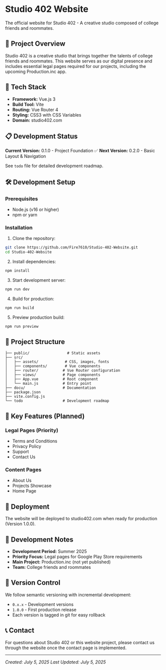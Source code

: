 # Studio 402 Website

The official website for Studio 402 - A creative studio composed of college friends and roommates.

## 🎯 Project Overview

Studio 402 is a creative studio that brings together the talents of college friends and roommates. This website serves as our digital presence and includes essential legal pages required for our projects, including the upcoming Production.inc app.

## 🚀 Tech Stack

- **Framework:** Vue.js 3
- **Build Tool:** Vite
- **Routing:** Vue Router 4
- **Styling:** CSS3 with CSS Variables
- **Domain:** studio402.com

## 📋 Development Status

**Current Version:** 0.1.0 - Project Foundation ✅
**Next Version:** 0.2.0 - Basic Layout & Navigation

See `todo` file for detailed development roadmap.

## 🛠️ Development Setup

### Prerequisites
- Node.js (v16 or higher)
- npm or yarn

### Installation

1. Clone the repository:
```bash
git clone https://github.com/Fire7610/Studio-402-Website.git
cd Studio-402-Website
```

2. Install dependencies:
```bash
npm install
```

3. Start development server:
```bash
npm run dev
```

4. Build for production:
```bash
npm run build
```

5. Preview production build:
```bash
npm run preview
```

## 📁 Project Structure

```
├── public/                 # Static assets
├── src/
│   ├── assets/            # CSS, images, fonts
│   ├── components/        # Vue components
│   ├── router/           # Vue Router configuration
│   ├── views/            # Page components
│   ├── App.vue           # Root component
│   └── main.js           # Entry point
├── docu/                 # Documentation
├── package.json
├── vite.config.js
└── todo                  # Development roadmap
```

## 🎯 Key Features (Planned)

### Legal Pages (Priority)
- Terms and Conditions
- Privacy Policy
- Support
- Contact Us

### Content Pages
- About Us
- Projects Showcase
- Home Page

## 🚀 Deployment

The website will be deployed to studio402.com when ready for production (Version 1.0.0).

## 📝 Development Notes

- **Development Period:** Summer 2025
- **Priority Focus:** Legal pages for Google Play Store requirements
- **Main Project:** Production.inc (not yet published)
- **Team:** College friends and roommates

## 🔄 Version Control

We follow semantic versioning with incremental development:
- `0.x.x` - Development versions
- `1.0.0` - First production release
- Each version is tagged in git for easy rollback

## 📞 Contact

For questions about Studio 402 or this website project, please contact us through the website once the contact page is implemented.

---

*Created: July 5, 2025*
*Last Updated: July 5, 2025*